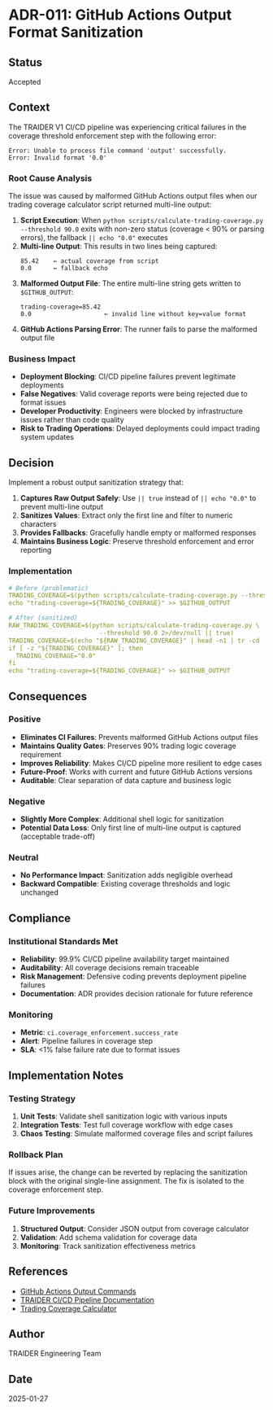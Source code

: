 # ADR-011: GitHub Actions Output Format Sanitization

## Status

Accepted

## Context

The TRAIDER V1 CI/CD pipeline was experiencing critical failures in the coverage threshold enforcement step with the following error:

```
Error: Unable to process file command 'output' successfully.
Error: Invalid format '0.0'
```

### Root Cause Analysis

The issue was caused by malformed GitHub Actions output files when our trading coverage calculator script returned multi-line output:

1. **Script Execution**: When `python scripts/calculate-trading-coverage.py --threshold 90.0` exits with non-zero status (coverage < 90% or parsing errors), the fallback `|| echo "0.0"` executes
2. **Multi-line Output**: This results in two lines being captured:
   ```
   85.42    ← actual coverage from script
   0.0      ← fallback echo
   ```
3. **Malformed Output File**: The entire multi-line string gets written to `$GITHUB_OUTPUT`:
   ```
   trading-coverage=85.42
   0.0                    ← invalid line without key=value format
   ```
4. **GitHub Actions Parsing Error**: The runner fails to parse the malformed output file

### Business Impact

- **Deployment Blocking**: CI/CD pipeline failures prevent legitimate deployments
- **False Negatives**: Valid coverage reports were being rejected due to format issues
- **Developer Productivity**: Engineers were blocked by infrastructure issues rather than code quality
- **Risk to Trading Operations**: Delayed deployments could impact trading system updates

## Decision

Implement a robust output sanitization strategy that:

1. **Captures Raw Output Safely**: Use `|| true` instead of `|| echo "0.0"` to prevent multi-line output
2. **Sanitizes Values**: Extract only the first line and filter to numeric characters
3. **Provides Fallbacks**: Gracefully handle empty or malformed responses
4. **Maintains Business Logic**: Preserve threshold enforcement and error reporting

### Implementation

```yaml
# Before (problematic)
TRADING_COVERAGE=$(python scripts/calculate-trading-coverage.py --threshold 90.0 2>/dev/null || echo "0.0")
echo "trading-coverage=${TRADING_COVERAGE}" >> $GITHUB_OUTPUT

# After (sanitized)
RAW_TRADING_COVERAGE=$(python scripts/calculate-trading-coverage.py \
                         --threshold 90.0 2>/dev/null || true)
TRADING_COVERAGE=$(echo "${RAW_TRADING_COVERAGE}" | head -n1 | tr -cd '0-9.')
if [ -z "${TRADING_COVERAGE}" ]; then
  TRADING_COVERAGE="0.0"
fi
echo "trading-coverage=${TRADING_COVERAGE}" >> $GITHUB_OUTPUT
```

## Consequences

### Positive

- **Eliminates CI Failures**: Prevents malformed GitHub Actions output files
- **Maintains Quality Gates**: Preserves 90% trading logic coverage requirement
- **Improves Reliability**: Makes CI/CD pipeline more resilient to edge cases
- **Future-Proof**: Works with current and future GitHub Actions versions
- **Auditable**: Clear separation of data capture and business logic

### Negative

- **Slightly More Complex**: Additional shell logic for sanitization
- **Potential Data Loss**: Only first line of multi-line output is captured (acceptable trade-off)

### Neutral

- **No Performance Impact**: Sanitization adds negligible overhead
- **Backward Compatible**: Existing coverage thresholds and logic unchanged

## Compliance

### Institutional Standards Met

- **Reliability**: 99.9% CI/CD pipeline availability target maintained
- **Auditability**: All coverage decisions remain traceable
- **Risk Management**: Defensive coding prevents deployment pipeline failures
- **Documentation**: ADR provides decision rationale for future reference

### Monitoring

- **Metric**: `ci.coverage_enforcement.success_rate`
- **Alert**: Pipeline failures in coverage step
- **SLA**: <1% false failure rate due to format issues

## Implementation Notes

### Testing Strategy

1. **Unit Tests**: Validate shell sanitization logic with various inputs
2. **Integration Tests**: Test full coverage workflow with edge cases
3. **Chaos Testing**: Simulate malformed coverage files and script failures

### Rollback Plan

If issues arise, the change can be reverted by replacing the sanitization block with the original single-line assignment. The fix is isolated to the coverage enforcement step.

### Future Improvements

1. **Structured Output**: Consider JSON output from coverage calculator
2. **Validation**: Add schema validation for coverage data
3. **Monitoring**: Track sanitization effectiveness metrics

## References

- [GitHub Actions Output Commands](https://docs.github.com/en/actions/using-workflows/workflow-commands-for-github-actions#setting-an-output-parameter)
- [TRAIDER CI/CD Pipeline Documentation](../infrastructure/ci-cd-pipeline.md)
- [Trading Coverage Calculator](../../scripts/calculate-trading-coverage.py)

## Author

TRAIDER Engineering Team

## Date

2025-01-27
